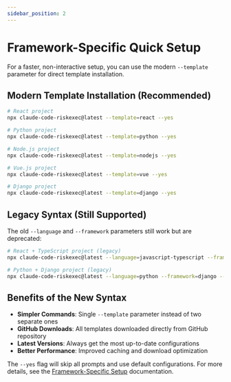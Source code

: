 ```yaml
---
sidebar_position: 2
---
```


# Framework-Specific Quick Setup

For a faster, non-interactive setup, you can use the modern `--template` parameter for direct template installation.

## Modern Template Installation (Recommended)

```bash
# React project
npx claude-code-riskexec@latest --template=react --yes

# Python project  
npx claude-code-riskexec@latest --template=python --yes

# Node.js project
npx claude-code-riskexec@latest --template=nodejs --yes

# Vue.js project
npx claude-code-riskexec@latest --template=vue --yes

# Django project
npx claude-code-riskexec@latest --template=django --yes
```

## Legacy Syntax (Still Supported)

The old `--language` and `--framework` parameters still work but are deprecated:

```bash
# React + TypeScript project (legacy)
npx claude-code-riskexec@latest --language=javascript-typescript --framework=react --yes

# Python + Django project (legacy)
npx claude-code-riskexec@latest --language=python --framework=django --yes
```

## Benefits of the New Syntax

- **Simpler Commands**: Single `--template` parameter instead of two separate ones
- **GitHub Downloads**: All templates downloaded directly from GitHub repository
- **Latest Versions**: Always get the most up-to-date configurations
- **Better Performance**: Improved caching and download optimization

The `--yes` flag will skip all prompts and use default configurations. For more details, see the [Framework-Specific Setup](/docs/project-setup/framework-specific-setup) documentation.
